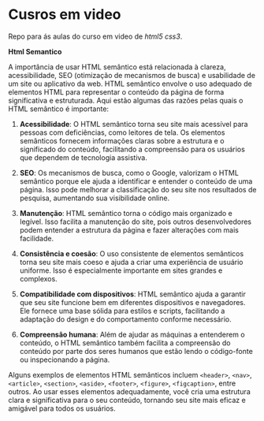 
# Cusros em video
Repo para ás aulas do curso em video de *html5* *css3*.

**Html Semantico**

A importância de usar HTML semântico está relacionada à clareza, acessibilidade, SEO (otimização de mecanismos de busca) e usabilidade de um site ou aplicativo da web. HTML semântico envolve o uso adequado de elementos HTML para representar o conteúdo da página de forma significativa e estruturada. Aqui estão algumas das razões pelas quais o HTML semântico é importante:

1. **Acessibilidade**: O HTML semântico torna seu site mais acessível para pessoas com deficiências, como leitores de tela. Os elementos semânticos fornecem informações claras sobre a estrutura e o significado do conteúdo, facilitando a compreensão para os usuários que dependem de tecnologia assistiva.

2. **SEO**: Os mecanismos de busca, como o Google, valorizam o HTML semântico porque ele ajuda a identificar e entender o conteúdo de uma página. Isso pode melhorar a classificação do seu site nos resultados de pesquisa, aumentando sua visibilidade online.

3. **Manutenção**: HTML semântico torna o código mais organizado e legível. Isso facilita a manutenção do site, pois outros desenvolvedores podem entender a estrutura da página e fazer alterações com mais facilidade.

4. **Consistência e coesão**: O uso consistente de elementos semânticos torna seu site mais coeso e ajuda a criar uma experiência de usuário uniforme. Isso é especialmente importante em sites grandes e complexos.

5. **Compatibilidade com dispositivos**: HTML semântico ajuda a garantir que seu site funcione bem em diferentes dispositivos e navegadores. Ele fornece uma base sólida para estilos e scripts, facilitando a adaptação do design e do comportamento conforme necessário.

6. **Compreensão humana**: Além de ajudar as máquinas a entenderem o conteúdo, o HTML semântico também facilita a compreensão do conteúdo por parte dos seres humanos que estão lendo o código-fonte ou inspecionando a página.

Alguns exemplos de elementos HTML semânticos incluem `<header>`, `<nav>`, `<article>`, `<section>`, `<aside>`, `<footer>`, `<figure>`, `<figcaption>`, entre outros. Ao usar esses elementos adequadamente, você cria uma estrutura clara e significativa para o seu conteúdo, tornando seu site mais eficaz e amigável para todos os usuários.